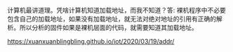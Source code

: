 
计算机最讲道理。凭啥计算机知道加载地址，而我不知道？答: 裸机程序中不必要包含自己的加载地址，如果没有加载地址，就无法对绝对地址的引用有正确的解析。所以分析的固件如果是裸机层面的代码，就需要知道其加载地址。

https://xuanxuanblingbling.github.io/iot/2020/03/19/addr/

